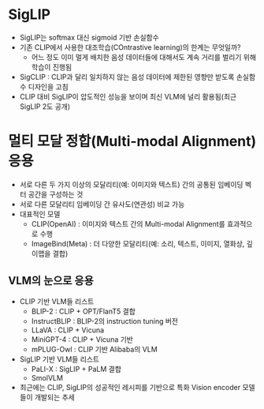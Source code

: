 # SigLIP
- SigLIP는 softmax 대신 sigmoid 기반 손실함수
- 기존 CLIP에서 사용한 대조학습(COntrastive learning)의 한계는 무엇일까?
    - 어느 정도 이미 멀게 배치한 음성 데이터들에 대해서도 계속 거리를 벌리기 위해 학습이 진행됨
- SigCLIP : CLIP과 달리 일치하지 않는 음성 데이터에 제한된 영향만 받도록 손실함수 디자인을 고침
- CLIP 대비 SigLIP이 압도적인 성능을 보이며 최신 VLM에 널리 활용됨(최근 SigLIP 2도 공개)

# 멀티 모달 정합(Multi-modal Alignment) 응용
- 서로 다른 두 가지 이상의 모달리티(예: 이미지와 텍스트) 간의 공통된 임베이딩 벡터 공간을 구성하는 것
- 서로 다른 모달리티 임베이딩 간 유사도(연관성) 비교 가능
- 대표적인 모델
    - CLIP(OpenAI) : 이미지와 텍스트 간의 Multi-modal Alignment를 효과적으로 수행
    - ImageBind(Meta) : 더 다양한 모달리티(예: 소리, 텍스트, 이미지, 열화상, 깊이맵을 결합)

## VLM의 눈으로 응용
- CLIP 기반 VLM들 리스트
    - BLIP-2 : CLIP + OPT/FlanT5 결합
    - InstructBLIP : BLIP-2의 instruction tuning 버전
    - LLaVA : CLIP + Vicuna
    - MiniGPT-4 : CLIP + Vicuna 기반
    - mPLUG-Owl : CLIP 기반 Alibaba의 VLM
- SigLIP 기반 VLM들 리스트
    - PaLI-X : SigLIP + PaLM 결합
    - SmolVLM
- 최근에는 CLIP, SigLIP의 성공적인 레시피를 기반으로 특화 Vision encoder 모델들이 개발되는 추세
